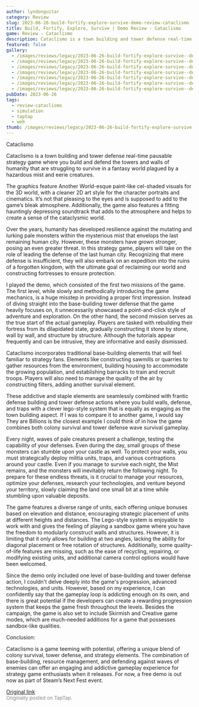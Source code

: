 ```yaml
---
author: lyndonguitar
category: Review
slug: 2023-06-26-build-fortify-explore-survive-demo-review-cataclismo
title: Build, Fortify, Explore, Survive | Demo Review - Cataclismo
game: Review - Cataclismo
description: Cataclismo is a town building and tower defense real-time pausable strategy game where you build and defend the towers and walls of humanity that are struggling to survive in a fantasy world plagued by a hazardous mist and eerie creatures.
featured: false
gallery:
  - /images/reviews/legacy/2023-06-26-build-fortify-explore-survive--demo-review---cataclismo-0.avif
  - /images/reviews/legacy/2023-06-26-build-fortify-explore-survive--demo-review---cataclismo-1.avif
  - /images/reviews/legacy/2023-06-26-build-fortify-explore-survive--demo-review---cataclismo-2.avif
  - /images/reviews/legacy/2023-06-26-build-fortify-explore-survive--demo-review---cataclismo-3.avif
  - /images/reviews/legacy/2023-06-26-build-fortify-explore-survive--demo-review---cataclismo-4.avif
  - /images/reviews/legacy/2023-06-26-build-fortify-explore-survive--demo-review---cataclismo-5.avif
  - /images/reviews/legacy/2023-06-26-build-fortify-explore-survive--demo-review---cataclismo-6.avif
pubDate: 2023-06-26
tags:
  - review-cataclismo
  - simulation
  - taptap
  - web
thumb: /images/reviews/legacy/2023-06-26-build-fortify-explore-survive--demo-review---cataclismo-0.avif
---
```


Cataclismo

Cataclismo is a town building and tower defense real-time pausable strategy game where you build and defend the towers and walls of humanity that are struggling to survive in a fantasy world plagued by a hazardous mist and eerie creatures.

The graphics feature Another World-esque paint-like cel-shaded visuals for the 3D world, with a cleaner 2D art style for the character portraits and cinematics. It’s not that pleasing to the eyes and is supposed to add to the game’s bleak atmosphere. Additionally, the game also features a fitting hauntingly depressing soundtrack that adds to the atmosphere and helps to create a sense of the cataclysmic world.

Over the years, humanity has developed resilience against the mutating and lurking pale monsters within the mysterious mist that envelops the last remaining human city. However, these monsters have grown stronger, posing an even greater threat. In this strategy game, players will take on the role of leading the defense of the last human city. Recognizing that mere defense is insufficient, they will also embark on an expedition into the ruins of a forgotten kingdom, with the ultimate goal of reclaiming our world and constructing fortresses to ensure protection.

I played the demo, which consisted of the first two missions of the game. The first level, while slowly and methodically introducing the game mechanics, is a huge misstep in providing a proper first impression. Instead of diving straight into the base-building tower defense that the game heavily focuses on, it unnecessarily showcased a point-and-click style of adventure and exploration. On the other hand, the second mission serves as the true start of the actual gameplay. Players are tasked with rebuilding their fortress from its dilapidated state, gradually constructing it stone by stone, wall by wall, and structure by structure. Although the tutorials appear frequently and can be intrusive, they are informative and easily dismissed.

Cataclismo incorporates traditional base-building elements that will feel familiar to strategy fans. Elements like constructing sawmills or quarries to gather resources from the environment, building housing to accommodate the growing population, and establishing barracks to train and recruit troops. Players will also need to manage the quality of the air by constructing filters, adding another survival element.

These addictive and staple elements are seamlessly combined with frantic defense building and tower defense actions where you build walls, defense, and traps with a clever lego-style system that is equally as engaging as the town building aspect. If I was to compare it to another game, I would say They are Billions is the closest example I could think of in how the game combines both colony survival and tower defense wave survival gameplay.

Every night, waves of pale creatures present a challenge, testing the capability of your defenses. Even during the day, small groups of these monsters can stumble upon your castle as well. To protect your walls, you must strategically deploy militia units, traps, and various contraptions around your castle. Even if you manage to survive each night, the Mist remains, and the monsters will inevitably return the following night. To prepare for these endless threats, is it crucial to manage your resources, optimize your defenses, research your technologies, and venture beyond your territory, slowly claiming the land one small bit at a time while stumbling upon valuable deposits.

The game features a diverse range of units, each offering unique bonuses based on elevation and distance, encouraging strategic placement of units at different heights and distances. The Lego-style system is enjoyable to work with and gives the feeling of playing a sandbox game where you have the freedom to modularly construct walls and structures. However, it is limiting that it only allows for building at two angles, lacking the ability for diagonal placement or free rotation of structures. Additionally, some quality-of-life features are missing, such as the ease of recycling, repairing, or modifying existing units, and additional camera control options would have been welcomed.

Since the demo only included one level of base-building and tower defense action, I couldn't delve deeply into the game's progression, advanced technologies, and units. However, based on my experience, I can confidently say that the gameplay loop is addicting enough on its own, and there is great potential if the developers can create a rewarding progression system that keeps the game fresh throughout the levels. Besides the campaign, the game is also set to include Skirmish and Creative game modes, which are much-needed additions for a game that possesses sandbox-like qualities.

Conclusion:

Cataclismo is a game teeming with potential, offering a unique blend of colony survival, tower defense, and strategy elements. The combination of base-building, resource management, and defending against waves of enemies can offer an engaging and addictive gameplay experience for strategy game enthusiasts when it releases. For now, a free demo is out now as part of Steam’s Next Fest event.

[Original link](https://www.taptap.io/post/5908742)<br><span style="font-size: 0.95em; color: #888;">Originally posted on TapTap.</span>